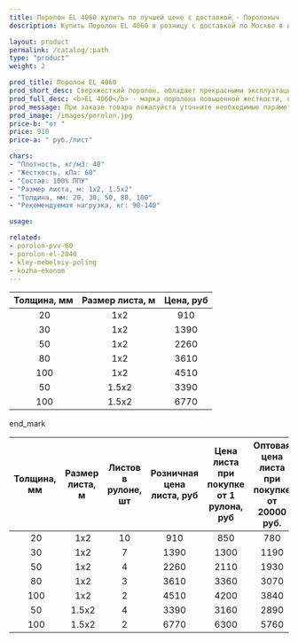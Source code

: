 ```yaml
---
title: Поролон EL 4060 купить по лучшей цене с доставкой - Поролоныч
description: Купить Поролон EL 4060 в розницу с доставкой по Москве в интернет-магазине Поролоныча.

layout: product
permalink: /catalog/:path
type: "product"
weight: 2

prod_title: Поролон EL 4060
prod_short_desc: Сверхжесткий поролон, обладает прекрасными эксплуатационными характеристиками и долговечностью.
prod_full_desc: <b>EL 4060</b> - марка поролона повышенной жесткости, выдерживает нагрузки от 90 до 140 кг. Отличается прекрасными эксплуатационными характеристиками и долговечностью. Применяется при изготовлении офисной мебели и сидений автомобилей.
prod_message: При заказе товара пожалуйста уточните необходимые параметры (толщина, размер листа и количество листов).
prod_image: /images/porolon.jpg
price-b: "от "
price: 910
price-a: " руб./лист"

chars:
- "Плотность, кг/м3: 40"
- "Жесткость, кПа: 60"
- "Состав: 100% ППУ"
- "Размер листа, м: 1х2, 1.5х2"
- "Толщина, мм: 20, 30, 50, 80, 100"
- "Рекомендуемая нагрузка, кг: 90-140"

usage:

related:
- porolon-pvv-60
- porolon-el-2040
- kley-mebelniy-poling
- kozha-ekonom
---
```

| Толщина, мм | Размер листа, м |Цена, руб |
|:-----------:|:---------------:|:-------------------:|
 20| 1х2|910
 30| 1х2|1390
 50| 1х2|2260
 80| 1х2|3610
 100| 1х2|4510
 50| 1.5х2|3390
 100| 1.5х2|6770

end_mark

| Толщина, мм | Размер листа, м | Листов в рулоне, шт | Розничная цена листа, руб | Цена листа при покупке от 1 рулона, руб | Оптовая цена листа при покупке от 20000 руб. |
|:-----------:|:---------------:|:-------------------:|:---------------------------:|:-----------------------------------------:|:----------------------------------------------:|
 20| 1х2|10|910|850|780
 30| 1х2|7|1390|1300|1190
 50| 1х2|4|2260|2110|1930
 80| 1х2|3|3610|3360|3070
 100| 1х2|2|4510|4200|3840
 50| 1.5х2|4|3390|3160|2890
 100| 1.5х2|2|6770|6300|5760

